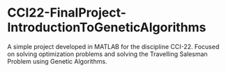 # CCI22-FinalProject-IntroductionToGeneticAlgorithms
A simple project developed in MATLAB for the discipline CCI-22. Focused on solving optimization problems and
solving the Travelling Salesman Problem using Genetic Algorithms.
